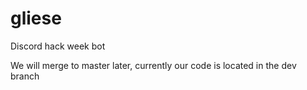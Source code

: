 # gliese
Discord hack week bot

We will merge to master later, currently our code is located in the dev branch
